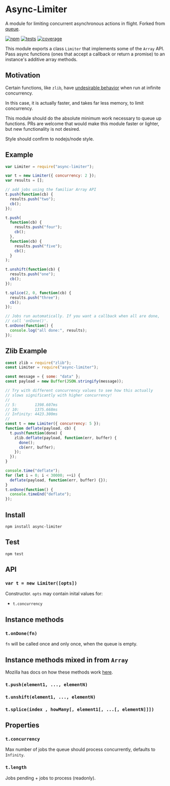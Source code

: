 # Async-Limiter

A module for limiting concurrent asynchronous actions in flight. Forked from [queue](https://github.com/jessetane/queue).

[![npm](http://img.shields.io/npm/v/async-limiter.svg?style=flat-square)](http://www.npmjs.org/async-limiter)
[![tests](https://img.shields.io/travis/STRML/async-limiter.svg?style=flat-square&branch=master)](https://travis-ci.org/STRML/async-limiter)
[![coverage](https://img.shields.io/coveralls/STRML/async-limiter.svg?style=flat-square&branch=master)](https://coveralls.io/r/STRML/async-limiter)

This module exports a class `Limiter` that implements some of the `Array` API.
Pass async functions (ones that accept a callback or return a promise) to an instance's additive array methods.

## Motivation

Certain functions, like `zlib`, have [undesirable behavior](https://github.com/nodejs/node/issues/8871#issuecomment-250915913) when
run at infinite concurrency.

In this case, it is actually faster, and takes far less memory, to limit concurrency.

This module should do the absolute minimum work necessary to queue up functions. PRs are welcome that would
make this module faster or lighter, but new functionality is not desired.

Style should confirm to nodejs/node style.

## Example

```javascript
var Limiter = require("async-limiter");

var t = new Limiter({ concurrency: 2 });
var results = [];

// add jobs using the familiar Array API
t.push(function(cb) {
  results.push("two");
  cb();
});

t.push(
  function(cb) {
    results.push("four");
    cb();
  },
  function(cb) {
    results.push("five");
    cb();
  }
);

t.unshift(function(cb) {
  results.push("one");
  cb();
});

t.splice(2, 0, function(cb) {
  results.push("three");
  cb();
});

// Jobs run automatically. If you want a callback when all are done,
// call 'onDone()'.
t.onDone(function() {
  console.log("all done:", results);
});
```

## Zlib Example

```js
const zlib = require("zlib");
const Limiter = require("async-limiter");

const message = { some: "data" };
const payload = new Buffer(JSON.stringify(message));

// Try with different concurrency values to see how this actually
// slows significantly with higher concurrency!
//
// 5:        1398.607ms
// 10:       1375.668ms
// Infinity: 4423.300ms
//
const t = new Limiter({ concurrency: 5 });
function deflate(payload, cb) {
  t.push(function(done) {
    zlib.deflate(payload, function(err, buffer) {
      done();
      cb(err, buffer);
    });
  });
}

console.time("deflate");
for (let i = 0; i < 30000; ++i) {
  deflate(payload, function(err, buffer) {});
}
t.onDone(function() {
  console.timeEnd("deflate");
});
```

## Install

`npm install async-limiter`

## Test

`npm test`

## API

### `var t = new Limiter([opts])`

Constructor. `opts` may contain inital values for:

- `t.concurrency`

## Instance methods

### `t.onDone(fn)`

`fn` will be called once and only once, when the queue is empty.

## Instance methods mixed in from `Array`

Mozilla has docs on how these methods work [here](https://developer.mozilla.org/en-US/docs/Web/JavaScript/Reference/Global_Objects/Array).

### `t.push(element1, ..., elementN)`

### `t.unshift(element1, ..., elementN)`

### `t.splice(index , howMany[, element1[, ...[, elementN]]])`

## Properties

### `t.concurrency`

Max number of jobs the queue should process concurrently, defaults to `Infinity`.

### `t.length`

Jobs pending + jobs to process (readonly).
